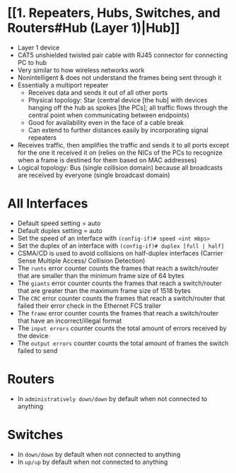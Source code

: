 # [[1. Repeaters, Hubs, Switches, and Routers#Hub (Layer 1)|Hub]]
- Layer 1 device
- CAT5 unshielded twisted pair cable with RJ45 connector for connecting PC to hub
- Very similar to how wireless networks work
- Nonintelligent & does not understand the frames being sent through it
- Essentially a multiport repeater
	- Receives data and sends it out of all other ports
	- Physical topology: Star (central device \[the hub] with devices hanging off the hub as spokes \[the PCs]; all traffic flows through the central point when communicating between endpoints)
	- Good for availability even in the face of a cable break
	- Can extend to further distances easily by incorporating signal repeaters
- Receives traffic, then amplifies the traffic and sends it to all ports except for the one it received it on (relies on the NICs of the PCs to recognize when a frame is destined for them based on MAC addresses)
- Logical topology: Bus (single collision domain) because all broadcasts are received by everyone (single broadcast domain)
# All Interfaces
- Default speed setting = auto
- Default duplex setting = auto
- Set the speed of an interface with `(config-if)# speed <int mbps>`
- Set the duplex of an interface with `(config-if)# duplex [full | half]`
- CSMA/CD is used to avoid collisions on half-duplex interfaces (Carrier Sense Multiple Access/ Collision Detection)
- The `runts` error counter counts the frames that reach a switch/router that are smaller than the minimum frame size of 64 bytes
- The `giants` error counter counts the frames that reach a switch/router that are greater than the maximum frame size of 1518 bytes
- The `CRC` error counter counts the frames that reach a switch/router that failed their error check in the Ethernet FCS trailer
- The `frame` error counter counts the frames that reach a switch/router that have an incorrect/illegal format
- The `input errors` counter counts the total amount of errors received by the device
- The `output errors` counter counts the total amount of frames the switch failed to send
# Routers
- In `administratively down/down` by default when not connected to anything
# Switches
- In `down/down` by default when not connected to anything
- In `up/up` by default when not connected to anything